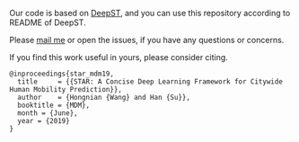 Our code is based on [DeepST](https://github.com/lucktroy/DeepST), and you can use this repository according to README of DeepST.

Please [mail me](mailto:hongnianwang@gmail.com) or open the issues, if you have any questions or concerns.

If you find this work useful in yours, please consider citing.
```
@inproceedings{star_mdm19,
  title     = {{STAR: A Concise Deep Learning Framework for Citywide Human Mobility Prediction}},
  author    = {Hongnian {Wang} and Han {Su}},
  booktitle = {MDM},
  month = {June},
  year = {2019}
}
```